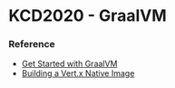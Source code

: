 # KCD2020 - GraalVM

### Reference

* [Get Started with GraalVM](https://www.graalvm.org/docs/getting-started/)
* [Building a Vert.x Native Image](https://how-to.vertx.io/graal-native-image-howto/)
